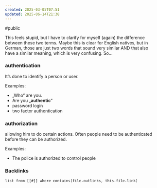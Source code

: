 ```yaml
---
created: 2025-03-05T07:51
updated: 2025-06-14T21:38
---
```

#public 

This feels stupid, but I have to clarify for myself (again) the difference between these two terms. Maybe this is clear for English natives, but in German, those are just two words that sound very similar AND that also have a similar meaning, which is very confusing. So…
### authentication
It’s done to identify a person or user.

Examples:
- „Who“ are you. 
- Are you „**authentic**“
- password login
- two factor authentication

### authorization
allowing him to do certain actions. Often people need to be authenticated before they can be authorized.

Examples:
-  The police is authorized to control people

### Backlinks
```dataview 
list from [[#]] where contains(file.outlinks, this.file.link)
```

